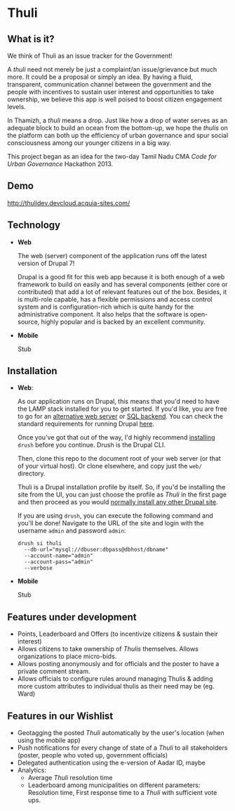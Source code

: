Thuli
=====

What is it?
-----------

We think of Thuli as an issue tracker for the Government!

A *thuli* need not merely be just a complaint/an issue/grievance but much more. It could be a proposal or simply an idea. By having a fluid, transparent, communication channel between the government and the people with incentives to sustain user interest and opportunities to take ownership, we believe this app is well poised to boost citizen engagement levels.

In Thamizh, a *thuli* means a drop. Just like how a drop of water serves as an adequate block to build an ocean from the bottom-up, we hope the *thulis* on the platform can both up the efficiency of urban governance and spur social consciousness among our younger citizens in a big way.

This project began as an idea for the two-day Tamil Nadu CMA *Code for Urban Governance* Hackathon 2013.

Demo
----

http://thulidev.devcloud.acquia-sites.com/

Technology
----------

- **Web**

  The web (server) component of the application runs off the latest version of Drupal 7!
  
  Drupal is a good fit for this web app because it is both enough of a web framework to build on easily and has several components (either core or contributed) that add a lot of relevant features out of the box. Besides, it is multi-role capable, has a flexible permissions and access control system and is configuration-rich which is quite handy for the administrative component. It also helps that the software is open-source, highly popular and is backed by an excellent community.

- **Mobile**

  Stub

Installation
------------

- **Web**:

  As our application runs on Drupal, this means that you'd need to have the LAMP stack installed for you to get started. If you'd like, you are free to go for an [alternative web server](http://wiki.nginx.org/Drupal) or [SQL backend](https://drupal.org/module-categories/database-drivers). You can check the standard requirements for running Drupal [here](https://drupal.org/requirements).

  Once you've got that out of the way, I'd highly recommend [installing](http://drush.ws) `drush` before you continue. Drush is the Drupal CLI.

  Then, clone this repo to the document root of your web server (or that of your virtual host). Or clone elsewhere, and copy just the `web/` directory.

  Thuli is a Drupal installation profile by itself. So, if you'd be installing the site from the UI, you can just choose the profile as *Thuli* in the first page and then proceed as you would [normally install any other Drupal site](https://drupal.org/documentation/install/beginners).

  If you are using `drush`, you can execute the following command and you'll be done! Navigate to the URL of the site and login with the username `admin` and password `admin`:

      drush si thuli 
        --db-url="mysql://dbuser:dbpass@dbhost/dbname"
        --account-name="admin"
        --account-pass="admin"
        --verbose

- **Mobile**

  Stub

Features under development
--------------------------
- Points, Leaderboard and Offers (to incentivize citizens & sustain their interest)
- Allows citizens to take ownership of *Thulis* themselves. Allows organizations to place micro-bids.
- Allows posting anonymously and for officials and the poster to have a private comment stream.
- Allows officials to configure rules around managing Thulis & adding more custom attributes to individual thulis as their need may be (eg. Ward)

Features in our Wishlist
------------------------
- Geotagging the posted *Thuli* automatically by the user's location (when using the mobile app)
- Push notifications for every change of state of a *Thuli* to all stakeholders (poster, people who voted up, government officials)
- Delegated authentication using the e-version of Aadar ID, maybe
- Analytics:
  - Average *Thuli* resolution time
  - Leaderboard among municipalities on different parameters: Resolution time, First response time to a *Thuli* with sufficient vote ups.
